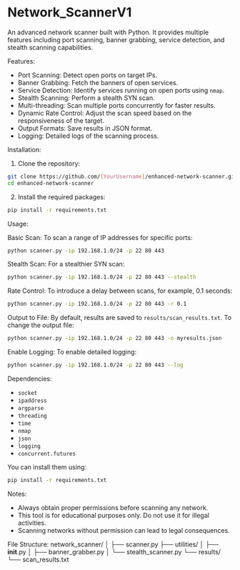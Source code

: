 # Network_ScannerV1

An advanced network scanner built with Python. It provides multiple features including port scanning, banner grabbing, service detection, and stealth scanning capabilities.

Features:

- Port Scanning: Detect open ports on target IPs.
- Banner Grabbing: Fetch the banners of open services.
- Service Detection: Identify services running on open ports using `nmap`.
- Stealth Scanning: Perform a stealth SYN scan.
- Multi-threading: Scan multiple ports concurrently for faster results.
- Dynamic Rate Control: Adjust the scan speed based on the responsiveness of the target.
- Output Formats: Save results in JSON format.
- Logging: Detailed logs of the scanning process.

Installation:

1. Clone the repository:
```bash
git clone https://github.com/[YourUsername]/enhanced-network-scanner.git
cd enhanced-network-scanner
```

2. Install the required packages:
```bash
pip install -r requirements.txt
```

Usage:

Basic Scan:
To scan a range of IP addresses for specific ports:
```bash
python scanner.py -ip 192.168.1.0/24 -p 22 80 443
```

Stealth Scan:
For a stealthier SYN scan:
```bash
python scanner.py -ip 192.168.1.0/24 -p 22 80 443 --stealth
```

Rate Control:
To introduce a delay between scans, for example, 0.1 seconds:
```bash
python scanner.py -ip 192.168.1.0/24 -p 22 80 443 -r 0.1
```

Output to File:
By default, results are saved to `results/scan_results.txt`. To change the output file:
```bash
python scanner.py -ip 192.168.1.0/24 -p 22 80 443 -o myresults.json
```

Enable Logging:
To enable detailed logging:
```bash
python scanner.py -ip 192.168.1.0/24 -p 22 80 443 --log
```

Dependencies:

- `socket`
- `ipaddress`
- `argparse`
- `threading`
- `time`
- `nmap`
- `json`
- `logging`
- `concurrent.futures`

You can install them using:
```bash
pip install -r requirements.txt
```

Notes:

- Always obtain proper permissions before scanning any network.
- This tool is for educational purposes only. Do not use it for illegal activities.
- Scanning networks without permission can lead to legal consequences.

File Structure:
network_scanner/
│
├── scanner.py
├── utilities/
│   ├── __init__.py 
│   ├── banner_grabber.py 
│   └── stealth_scanner.py
└── results/                    
    └── scan_results.txt  
